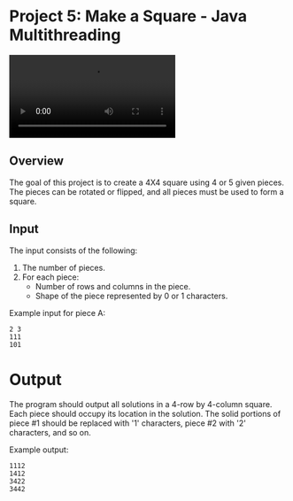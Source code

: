 # Project 5: Make a Square - Java Multithreading

![Project Demo](vr.mp4)


## Overview

The goal of this project is to create a 4X4 square using 4 or 5 given pieces. The pieces can be rotated or flipped, and all pieces must be used to form a square.

## Input

The input consists of the following:

1. The number of pieces.
2. For each piece:
   - Number of rows and columns in the piece.
   - Shape of the piece represented by 0 or 1 characters.

Example input for piece A:
```plaintext
2 3
111
101
```

# Output


The program should output all solutions in a 4-row by 4-column square. Each piece should occupy its location in the solution. The solid portions of piece #1 should be replaced with '1' characters, piece #2 with '2' characters, and so on.

Example output:

```
1112
1412
3422
3442
```